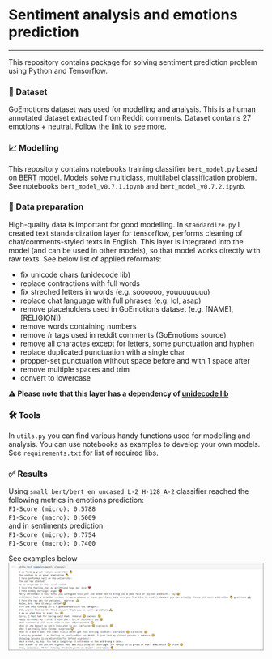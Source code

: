 # Sentiment analysis and emotions prediction
---
This repository contains package for solving sentiment prediction problem using
Python and Tensorflow.  

### 💬 Dataset  
GoEmotions dataset was used for modelling and analysis. This is a human annotated
dataset extracted from Reddit comments. Dataset contains 27 emotions + neutral.
[Follow the link to see more.](https://github.com/google-research/google-research/tree/master/goemotions)

### 📈 Modelling  
This repository contains notebooks training classifier `bert_model.py` based on [BERT model](https://github.com/google-research/bert). 
Models solve multiclass, multilabel classification problem. See notebooks
`bert_model_v0.7.1.ipynb` and `bert_model_v0.7.2.ipynb`.

### 🍳 Data preparation  
High-quality data is important for good modelling. In `standardize.py` I created
text standardization layer for tensorflow, performs cleaning of chat/comments-styled
texts in English. This layer is integrated into the model (and can be used in
other models), so that model works directly with raw texts. See below list
of applied reformats:
- fix unicode chars (unidecode lib)
- replace contractions with full words
- fix streched letters in words (e.g. soooooo, youuuuuuuu)
- replace chat language with full phrases (e.g. lol, asap)
- remove placeholders used in GoEmotions dataset (e.g. [NAME], [RELIGION])
- remove words containing numbers
- remove /r tags used in reddit comments (GoEmotions source)
- remove all charactes except for letters, some punctuation and hyphen
- replace duplicated punctuation with a single char
- propper-set punctuation without space before and with 1 space after
- remove multiple spaces and trim
- convert to lowercase

__⚠️ Please note that this layer has a dependency of [unidecode lib](https://pypi.org/project/Unidecode/)__

### 🛠️ Tools
In `utils.py` you can find various handy functions used for modelling and analysis.
You can use notebooks as examples to develop your own models. See `requirements.txt` for list of required libs.   

### ✅ Results
Using `small_bert/bert_en_uncased_L-2_H-128_A-2` classifier reached the following
metrics in emotions prediction:  
`F1-Score (micro): 0.5788`  
`F1-Score (macro): 0.5009`  
and in sentiments prediction:  
`F1-Score (micro): 0.7754`  
`F1-Score (macro): 0.7400`  
  
See examples below
![Example](example.png)